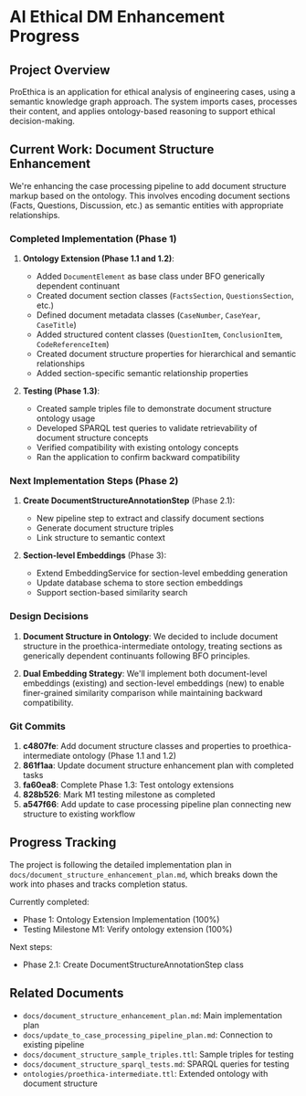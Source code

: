 # AI Ethical DM Enhancement Progress

## Project Overview

ProEthica is an application for ethical analysis of engineering cases, using a semantic knowledge graph approach. The system imports cases, processes their content, and applies ontology-based reasoning to support ethical decision-making.

## Current Work: Document Structure Enhancement

We're enhancing the case processing pipeline to add document structure markup based on the ontology. This involves encoding document sections (Facts, Questions, Discussion, etc.) as semantic entities with appropriate relationships.

### Completed Implementation (Phase 1)

1. **Ontology Extension (Phase 1.1 and 1.2)**:
   - Added `DocumentElement` as base class under BFO generically dependent continuant
   - Created document section classes (`FactsSection`, `QuestionsSection`, etc.)
   - Defined document metadata classes (`CaseNumber`, `CaseYear`, `CaseTitle`)
   - Added structured content classes (`QuestionItem`, `ConclusionItem`, `CodeReferenceItem`)
   - Created document structure properties for hierarchical and semantic relationships
   - Added section-specific semantic relationship properties

2. **Testing (Phase 1.3)**:
   - Created sample triples file to demonstrate document structure ontology usage
   - Developed SPARQL test queries to validate retrievability of document structure concepts
   - Verified compatibility with existing ontology concepts
   - Ran the application to confirm backward compatibility

### Next Implementation Steps (Phase 2)

1. **Create DocumentStructureAnnotationStep** (Phase 2.1):
   - New pipeline step to extract and classify document sections
   - Generate document structure triples
   - Link structure to semantic context

2. **Section-level Embeddings** (Phase 3):
   - Extend EmbeddingService for section-level embedding generation
   - Update database schema to store section embeddings
   - Support section-based similarity search

### Design Decisions

1. **Document Structure in Ontology**: We decided to include document structure in the proethica-intermediate ontology, treating sections as generically dependent continuants following BFO principles.

2. **Dual Embedding Strategy**: We'll implement both document-level embeddings (existing) and section-level embeddings (new) to enable finer-grained similarity comparison while maintaining backward compatibility.

### Git Commits

1. **c4807fe**: Add document structure classes and properties to proethica-intermediate ontology (Phase 1.1 and 1.2)
2. **861f1aa**: Update document structure enhancement plan with completed tasks
3. **fa60ea8**: Complete Phase 1.3: Test ontology extensions
4. **828b526**: Mark M1 testing milestone as completed
5. **a547f66**: Add update to case processing pipeline plan connecting new structure to existing workflow

## Progress Tracking

The project is following the detailed implementation plan in `docs/document_structure_enhancement_plan.md`, which breaks down the work into phases and tracks completion status.

Currently completed:
- Phase 1: Ontology Extension Implementation (100%)
- Testing Milestone M1: Verify ontology extension (100%)

Next steps:
- Phase 2.1: Create DocumentStructureAnnotationStep class

## Related Documents

- `docs/document_structure_enhancement_plan.md`: Main implementation plan
- `docs/update_to_case_processing_pipeline_plan.md`: Connection to existing pipeline
- `docs/document_structure_sample_triples.ttl`: Sample triples for testing
- `docs/document_structure_sparql_tests.md`: SPARQL queries for testing
- `ontologies/proethica-intermediate.ttl`: Extended ontology with document structure
